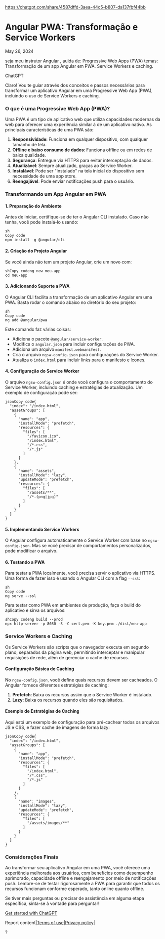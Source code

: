 https://chatgpt.com/share/4587dffd-3aea-44c5-b807-da137fbf44bb


# Angular PWA: Transformação e Service Workers

May 26, 2024

seja meu instrutor Angular , aulda de: Progressive Web Apps (PWA) temas: Transformação de um app Angular em PWA. Service Workers e caching.

ChatGPT

Claro! Vou te guiar através dos conceitos e passos necessários para transformar um aplicativo Angular em uma Progressive Web App (PWA), incluindo o uso de Service Workers e caching.

### O que é uma Progressive Web App (PWA)?

Uma PWA é um tipo de aplicativo web que utiliza capacidades modernas da web para oferecer uma experiência similar à de um aplicativo nativo. As principais características de uma PWA são:

1. **Responsividade**: Funciona em qualquer dispositivo, com qualquer tamanho de tela.
2. **Offline e baixo consumo de dados**: Funciona offline ou em redes de baixa qualidade.
3. **Segurança**: Entregue via HTTPS para evitar interceptação de dados.
4. **Atualizável**: Sempre atualizado, graças ao Service Worker.
5. **Instalável**: Pode ser "instalado" na tela inicial do dispositivo sem necessidade de uma app store.
6. **Reengajável**: Pode enviar notificações push para o usuário.

### Transformando um App Angular em PWA

#### 1. Preparação do Ambiente

Antes de iniciar, certifique-se de ter o Angular CLI instalado. Caso não tenha, você pode instalá-lo usando:

```
sh
Copy code
npm install -g @angular/cli
```

#### 2. Criação do Projeto Angular

Se você ainda não tem um projeto Angular, crie um novo com:

```
shCopy codeng new meu-app
cd meu-app
```

#### 3. Adicionando Suporte a PWA

O Angular CLI facilita a transformação de um aplicativo Angular em uma PWA. Basta rodar o comando abaixo no diretório do seu projeto:

```
sh
Copy code
ng add @angular/pwa
```

Este comando faz várias coisas:

- Adiciona o pacote `@angular/service-worker`.
- Modifica o `angular.json` para incluir configurações de PWA.
- Adiciona um arquivo `manifest.webmanifest`.
- Cria o arquivo `ngsw-config.json` para configurações do Service Worker.
- Atualiza o `index.html` para incluir links para o manifesto e ícones.

#### 4. Configuração do Service Worker

O arquivo `ngsw-config.json` é onde você configura o comportamento do Service Worker, incluindo caching e estratégias de atualização. Um exemplo de configuração pode ser:

```
jsonCopy code{
  "index": "/index.html",
  "assetGroups": [
    {
      "name": "app",
      "installMode": "prefetch",
      "resources": {
        "files": [
          "/favicon.ico",
          "/index.html",
          "/*.css",
          "/*.js"
        ]
      }
    },
    {
      "name": "assets",
      "installMode": "lazy",
      "updateMode": "prefetch",
      "resources": {
        "files": [
          "/assets/**",
          "/*.(png|jpg)"
        ]
      }
    }
  ]
}
```

#### 5. Implementando Service Workers

O Angular configura automaticamente o Service Worker com base no `ngsw-config.json`. Mas se você precisar de comportamentos personalizados, pode modificar o arquivo.

#### 6. Testando a PWA

Para testar a PWA localmente, você precisa servir o aplicativo via HTTPS. Uma forma de fazer isso é usando o Angular CLI com a flag `--ssl`:

```
sh
Copy code
ng serve --ssl
```

Para testar como PWA em ambientes de produção, faça o build do aplicativo e sirva os arquivos:

```
shCopy codeng build --prod
npx http-server -p 8080 -S -C cert.pem -K key.pem ./dist/meu-app
```

### Service Workers e Caching

Os Service Workers são scripts que o navegador executa em segundo plano, separados da página web, permitindo interceptar e manipular requisições de rede, além de gerenciar o cache de recursos.

#### Configuração Básica de Caching

No `ngsw-config.json`, você define quais recursos devem ser cacheados. O Angular fornece diferentes estratégias de caching:

1. **Prefetch**: Baixa os recursos assim que o Service Worker é instalado.
2. **Lazy**: Baixa os recursos quando eles são requisitados.

#### Exemplo de Estratégias de Caching

Aqui está um exemplo de configuração para pré-cachear todos os arquivos JS e CSS, e fazer cache de imagens de forma lazy:

```
jsonCopy code{
  "index": "/index.html",
  "assetGroups": [
    {
      "name": "app",
      "installMode": "prefetch",
      "resources": {
        "files": [
          "/index.html",
          "/*.css",
          "/*.js"
        ]
      }
    },
    {
      "name": "images",
      "installMode": "lazy",
      "updateMode": "prefetch",
      "resources": {
        "files": [
          "/assets/images/**"
        ]
      }
    }
  ]
}
```

### Considerações Finais

Ao transformar seu aplicativo Angular em uma PWA, você oferece uma experiência melhorada aos usuários, com benefícios como desempenho aprimorado, capacidade offline e reengajamento por meio de notificações push. Lembre-se de testar rigorosamente a PWA para garantir que todos os recursos funcionam conforme esperado, tanto online quanto offline.

Se tiver mais perguntas ou precisar de assistência em alguma etapa específica, sinta-se à vontade para perguntar!

[Get started with ChatGPT](https://chatgpt.com/)

Report content|[Terms of use](https://openai.com/policies/terms-of-use)|[Privacy policy](https://openai.com/policies/privacy-policy)|

?
